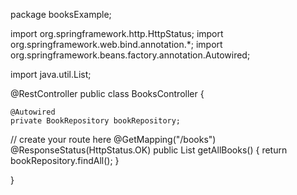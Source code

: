 package booksExample;

import org.springframework.http.HttpStatus;
import org.springframework.web.bind.annotation.*;
import org.springframework.beans.factory.annotation.Autowired;

import java.util.List;


@RestController
public class BooksController {

    @Autowired
    private BookRepository bookRepository;

// create your route here
@GetMapping("/books")
@ResponseStatus(HttpStatus.OK)
public List<Book> getAllBooks() {
return bookRepository.findAll();
}

}

